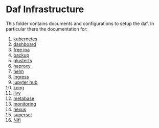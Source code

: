 # Daf Infrastructure

This folder contains documents and configurations to setup the daf.
In particular there the documentation for:

1. [kubernetes](./pages/kubernetes.md)
2. [dashboard](./pages/dashboard.md)
3. [free ipa](./pages/freeipa.md)
4. [backup](./pages/backup.md)
5. [glusterfs](./pages/glusterfs.md)
6. [haproxy](./pages/haproxy.md)
7. [helm](./pages/helm.md)
8. [ingress](./pages/ingress.md)
9. [jupyter hub](./pages/jupyter.md)
10. [kong](./pages/kong.md)
11. [livy](./pages/livy.md)
12. [metabase](./pages/metabase.md)
13. [monitoring](./pages/monitoring.md)
14. [nexus](./pages/nexus.md)
15. [superset](./pages/superset.md)
16. [Nifi](./pages/nifi.md)
